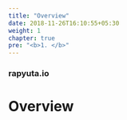 ```yaml
---
title: "Overview"
date: 2018-11-26T16:10:55+05:30
weight: 1
chapter: true
pre: "<b>1. </b>"
---
```


### rapyuta.io

# Overview
